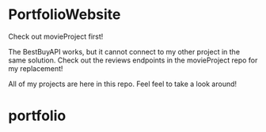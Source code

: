 # PortfolioWebsite

Check out movieProject first!

The BestBuyAPI works, but it cannot connect to my other project in the same solution. 
Check out the reviews endpoints in the movieProject repo for my replacement!

All of my projects are here in this repo. Feel feel to take a look around! 
# portfolio
